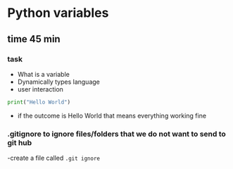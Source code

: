 # Python variables
## time 45 min 
### task 

- What is a variable
- Dynamically types language
- user interaction

```python
print("Hello World")
```

- if the outcome is Hello World that means everything working fine 

### .gitignore to ignore files/folders that we do not want to send to git hub

-create a file called ```.git ignore```